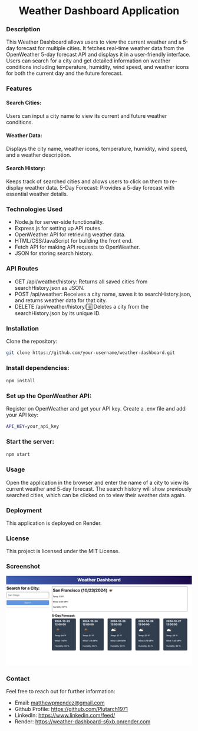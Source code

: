 <div align="center">
<h1> Weather Dashboard Application</h1></div>


### Description
This Weather Dashboard allows users to view the current weather and a 5-day forecast for multiple cities. It fetches real-time weather data from the OpenWeather 5-day forecast API and displays it in a user-friendly interface. Users can search for a city and get detailed information on weather conditions including temperature, humidity, wind speed, and weather icons for both the current day and the future forecast.

### Features
#### Search Cities:
Users can input a city name to view its current and future weather conditions.
#### Weather Data:
Displays the city name, weather icons, temperature, humidity, wind speed, and a weather description.
#### Search History: 
Keeps track of searched cities and allows users to click on them to re-display weather data.
5-Day Forecast: Provides a 5-day forecast with essential weather details.

### Technologies Used
- Node.js for server-side functionality.
- Express.js for setting up API routes.
- OpenWeather API for retrieving weather data.
- HTML/CSS/JavaScript for building the front end.
- Fetch API for making API requests to OpenWeather.
- JSON for storing search history.

### API Routes
- GET /api/weather/history: Returns all saved cities from searchHistory.json as JSON.
- POST /api/weather: Receives a city name, saves it to searchHistory.json, and returns weather data for that city.
- DELETE /api/weather/history/:id: Deletes a city from the searchHistory.json by its unique ID.

### Installation
Clone the repository:
```bash
git clone https://github.com/your-username/weather-dashboard.git
```

### Install dependencies:
```bash
npm install
```

### Set up the OpenWeather API:
Register on OpenWeather and get your API key.
Create a .env file and add your API key:
```bash
API_KEY=your_api_key
```

### Start the server:
```bash
npm start
```

### Usage
Open the application in the browser and enter the name of a city to view its current weather and 5-day forecast.
The search history will show previously searched cities, which can be clicked on to view their weather data again.

### Deployment
This application is deployed on Render. 

### License
This project is licensed under the MIT License.

### Screenshot
![alt text](weather-dashboard-app.png)

### Contact
Feel free to reach out for further information:
- Email: matthewpmendez@gmail.com
- Github Profile: https://github.com/Plutarch1971 
- LinkedIn: https://www.linkedin.com/feed/
- Render: https://weather-dashboard-s6xb.onrender.com


